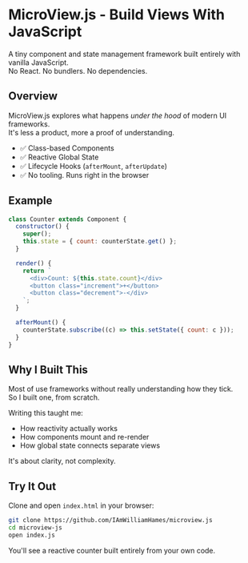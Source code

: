 # MicroView.js - Build Views With JavaScript

A tiny component and state management framework built entirely with vanilla JavaScript.  
No React. No bundlers. No dependencies.

## Overview

MicroView.js explores what happens _under the hood_ of modern UI frameworks.  
It's less a product, more a proof of understanding.

- ✅ Class-based Components
- ✅ Reactive Global State
- ✅ Lifecycle Hooks (`afterMount`, `afterUpdate`)
- ✅ No tooling. Runs right in the browser

## Example

```js
class Counter extends Component {
  constructor() {
    super();
    this.state = { count: counterState.get() };
  }

  render() {
    return `
      <div>Count: ${this.state.count}</div>
      <button class="increment">+</button>
      <button class="decrement">-</div>
    `;
  }

  afterMount() {
    counterState.subscribe((c) => this.setState({ count: c }));
  }
}
```

## Why I Built This

Most of use frameworks without really understanding how they tick.  
So I built one, from scratch.

Writing this taught me:

- How reactivity actually works
- How components mount and re-render
- How global state connects separate views

It's about clarity, not complexity.

## Try It Out

Clone and open `index.html` in your browser:

```bash
git clone https://github.com/IAmWilliamHames/microview.js
cd microview-js
open index.js
```

You'll see a reactive counter built entirely from your own code.
